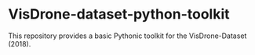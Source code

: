 # VisDrone-dataset-python-toolkit

This repository provides a basic Pythonic toolkit for the VisDrone-Dataset (2018).
